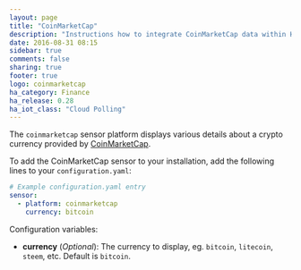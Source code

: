 ```yaml
---
layout: page
title: "CoinMarketCap"
description: "Instructions how to integrate CoinMarketCap data within Home Assistant."
date: 2016-08-31 08:15
sidebar: true
comments: false
sharing: true
footer: true
logo: coinmarketcap
ha_category: Finance
ha_release: 0.28
ha_iot_class: "Cloud Polling"
---
```



The `coinmarketcap` sensor platform displays various details about a crypto currency provided by [CoinMarketCap](http://coinmarketcap.com/).

To add the CoinMarketCap sensor to your installation, add the following lines to your `configuration.yaml`:

```yaml
# Example configuration.yaml entry
sensor:
  - platform: coinmarketcap
    currency: bitcoin
```

Configuration variables:

- **currency** (*Optional*): The currency to display, eg. `bitcoin`, `litecoin`, `steem`, etc. Default is `bitcoin`.

